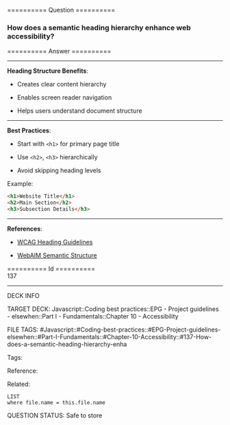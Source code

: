 ========== Question ==========  

### How does a semantic heading hierarchy enhance web accessibility?  

========== Answer ==========  

<hr>

**Heading Structure Benefits**:

-   Creates clear content hierarchy

-   Enables screen reader navigation

-   Helps users understand document structure

<hr>

**Best Practices**:

-   Start with `<h1>` for primary page title

-   Use `<h2>`, `<h3>` hierarchically

-   Avoid skipping heading levels

Example:

```html
<h1>Website Title</h1>
<h2>Main Section</h2>
<h3>Subsection Details</h3>
```

<hr>

**References**:

-   [WCAG Heading Guidelines](https://www.w3.org/WAI/WCAG21/Understanding/info-and-relationships.html)

-   [WebAIM Semantic Structure](https://webaim.org/techniques/semanticstructure/)

========== Id ==========  
137

---

DECK INFO

TARGET DECK: Javascript::Coding best practices::EPG - Project guidelines - elsewhen::Part I - Fundamentals::Chapter 10 - Accessibility

FILE TAGS: #Javascript::#Coding-best-practices::#EPG-Project-guidelines-elsewhen::#Part-I-Fundamentals::#Chapter-10-Accessibility::#137-How-does-a-semantic-heading-hierarchy-enha

Tags:

Reference:

Related:

```dataview
LIST
where file.name = this.file.name
```

QUESTION STATUS: Safe to store
